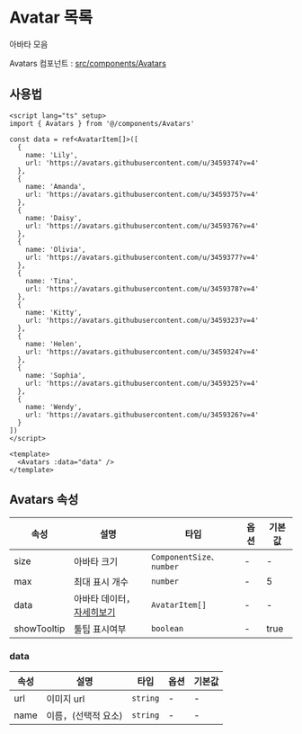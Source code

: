 # Avatar 목록

아바타 모음

Avatars 컴포넌트 : [src/components/Avatars](https://github.com/web2-solution/web2-vue-framework/tree/main/src/components/Avatars) 

## 사용법


```vue
<script lang="ts" setup>
import { Avatars } from '@/components/Avatars'

const data = ref<AvatarItem[]>([
  {
    name: 'Lily',
    url: 'https://avatars.githubusercontent.com/u/3459374?v=4'
  },
  {
    name: 'Amanda',
    url: 'https://avatars.githubusercontent.com/u/3459375?v=4'
  },
  {
    name: 'Daisy',
    url: 'https://avatars.githubusercontent.com/u/3459376?v=4'
  },
  {
    name: 'Olivia',
    url: 'https://avatars.githubusercontent.com/u/3459377?v=4'
  },
  {
    name: 'Tina',
    url: 'https://avatars.githubusercontent.com/u/3459378?v=4'
  },
  {
    name: 'Kitty',
    url: 'https://avatars.githubusercontent.com/u/3459323?v=4'
  },
  {
    name: 'Helen',
    url: 'https://avatars.githubusercontent.com/u/3459324?v=4'
  },
  {
    name: 'Sophia',
    url: 'https://avatars.githubusercontent.com/u/3459325?v=4'
  },
  {
    name: 'Wendy',
    url: 'https://avatars.githubusercontent.com/u/3459326?v=4'
  }
])
</script>

<template>
  <Avatars :data="data" />
</template>

```

## Avatars 속성<span id="Avatars"></span>

| 속성 | 설명 | 타입 | 옵션 | 기본값 |
| ---- | ---- | ---- | ---- | ---- |
| size | 아바타 크기 | `ComponentSize、number` | - | - |
| max | 최대 표시 개수 | `number` | - | 5 |
| data | 아바타 데이터，[자세히보기](#data) | `AvatarItem[]` | - | - |
| showTooltip | 툴팁 표시여부 | `boolean` | - | true |

### data<span id="data"></span>

| 속성 | 설명 | 타입 | 옵션 | 기본값 |
| ---- | ---- | ---- | ---- | ---- |
| url | 이미지 url | `string` | - | - |
| name | 이름，(선택적 요소) | `string` | - | - |
